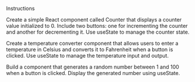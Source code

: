 Instructions

Create a simple React component called Counter that displays a counter value initialized to 0. Include two buttons: one for incrementing the counter and another for decrementing it. Use useState to manage the counter state.

Create a temperature converter component that allows users to enter a temperature in Celsius and converts it to Fahrenheit when a button is clicked. Use useState to manage the temperature input and output.

Build a component that generates a random number between 1 and 100 when a button is clicked. Display the generated number using useState.